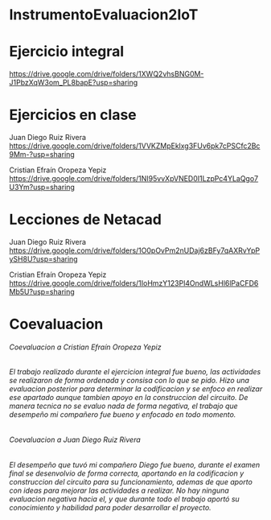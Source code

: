 # InstrumentoEvaluacion2IoT
# Ejercicio integral
https://drive.google.com/drive/folders/1XWQ2vhsBNG0M-J1PbzXqW3om_PL8bapE?usp=sharing
# Ejercicios en clase
Juan Diego Ruiz Rivera
https://drive.google.com/drive/folders/1VVKZMpEklxg3FUv6pk7cPSCfc2Bc9Mm-?usp=sharing

Cristian Efraín Oropeza Yepiz
https://drive.google.com/drive/folders/1NI95vvXpVNED0I1LzpPc4YLaQgo7U3Ym?usp=sharing
# Lecciones de Netacad
Juan Diego Ruiz Rivera
https://drive.google.com/drive/folders/1O0pOvPm2nUDaj6zBFy7qAXRvYpPySH8U?usp=sharing

Cristian Efraín Oropeza Yepiz
https://drive.google.com/drive/folders/1IoHmzY123Pl4OndWLsHl6lPaCFD6Mb5U?usp=sharing
# Coevaluacion
<h6>Coevaluacion a Cristian Efraín Oropeza Yepiz<h6>
El trabajo realizado durante el ejercicion integral fue bueno, las actividades se realizaron de forma ordenada y consisa con lo que se pido.
Hizo una evaluacion posterior para determinar la codificacion y se enfoco en realizar ese apartado aunque tambien apoyo en la construccion del circuito.
De manera tecnica no se evaluo nada de forma negativa, el trabajo que desempeño mi compañero fue bueno y enfocado en todo momento.

<h6>Coevaluacion a Juan Diego Ruiz Rivera<h6>
El desempeño que tuvó mi compañero Diego fue bueno, durante el examen final se desenvolvio de forma correcta, aportando en la codificacion y construccion del circuito para su funcionamiento, ademas de que aporto con ideas para mejorar las actividades a realizar.
No hay ninguna evaluacion negativa hacia el, y que durante todo el trabajo aportó su conocimiento y habilidad para poder desarrollar el proyecto.
